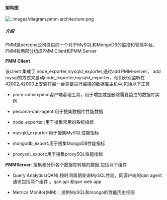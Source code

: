 #### 架构图

![_images/diagram.pmm-architecture.png](https://www.percona.com/doc/percona-monitoring-and-management/_images/diagram.pmm-architecture.png)

##### 介绍

PMM是percona公司提供的一个对于MySQL和MongoDB的监控和管理平台。PMM有两部分组成PMM Client和PMM Server

**PMM Client**

该client 集成了 node_exporter,mysqld_exporter,通过add PMM-server， add mysql的方式来启动node_exporter,mysqld_exporter，他们分别监听在42002,42000上安装在每一台需要进行监控的数据库主机中,包括以下工具

*  pmm-admin:pmm客户端客理工具，用于增加或是删除需要监控的数据库实例

* percona-qan-agent:用于搜集数据库性能数据

* node_exporter :用于搜集常用的系统指标

* mysqld_exporter:用于搜集MySQL性能指标

* mongodb_export:用于搜集MongoDB性能指标

* proxysql_export:用于搜集proxySQL性能指标

**PMMServer**: 搜集和分析各个数据库转输的数据,包括以下组件

* Query Analytics(QAN):按时间周期查询MySQL性能，同客户端的qan agent通讯包括两个组件 。qan api 和qan web app

* Metrics Monitor(MM)：提供MySQL和mongo的性能历史视图

